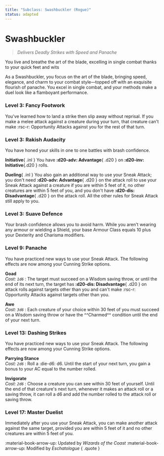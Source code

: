 ```yaml
---
title: "Subclass: Swashbuckler (Rogue)"
status: adapted
---
```


<p style="display:none">
Delivers Deadly Strikes with Speed and Panache
</p>

# Swashbuckler

> *Delivers Deadly Strikes with Speed and Panache*

You live and breathe the art of the blade, excelling in single combat thanks to your quick feet and wits

As a Swashbuckler, you focus on the art of the blade, bringing speed, elegance, and charm to your combat style—topped off with an exquisite flourish of panache. You excel in single combat, and your methods make a duel look like a flamboyant performance.

### Level 3: Fancy Footwork

You've learned how to land a strike then slip away without reprisal. If you make a melee attack against a creature during your turn, that creature can't make :rsc-r: Opportunity Attacks against you for the rest of that turn. 
 
### Level 3: Rakish Audacity

You have honed your skills in one to one battles with brash confidence.

**Initiative**{ .inl } You have **:d20-adv: Advantage**{ .d20 } on **:d20-inv: Initiative**{.d20 } rolls.

**Dueling**{ .inl } You also gain an additional way to use your Sneak Attack; you don't need **:d20-adv: Advantage**{ .d20 } on the attack roll to use your Sneak Attack against a creature if you are within 5 feet of it, no other creatures are within 5 feet of you, and you don't have **:d20-dis: Disadvantage**{ .d20 } on the attack roll. All the other rules for Sneak Attack still apply to you. 

### Level 3: Suave Defence

Your brash confidence allows you to avoid harm. While you aren't wearing any armour or wielding a Shield, your base Armour Class equals 10 plus your Dexterity and Charisma modifiers.

### Level 9: Panache

You have practiced new ways to use your Sneak Attack. The following effects are now among your Cunning Strike options.

**Goad** <br>_Cost: `1d6`_
:   The target must succeed on a Wisdom saving throw, or until the end of its next turn, the target has **:d20-dis: Disadvantage**{ .d20 } on attack rolls against targets other than you and can't make :rsc-r: Opportunity Attacks against targets other than you.

<div class="center-style">

**Awe** <br>_Cost: `3d6`_
:   Each creature of your choice within 30 feet of you must succeed on a Wisdom saving throw or have the ^^Charmed^^ condition until the end of your next turn.

</div>

### Level 13: Dashing Strikes

You have practiced new ways to use your Sneak Attack. The following effects are now among your Cunning Strike options.

**Parrying Stance** <br>_Cost: `2d6`_
:   Roll a :die-d6: d6. Until the start of your next turn, you gain a bonus to your AC equal to the number rolled.

**Invigorate** <br>_Cost: `2d6`_
:   Choose a creature you can see within 30 feet of yourself. Until the end of that creature's next turn, whenever it makes an attack roll or a saving throw, it can roll a d6 and add the number rolled to the attack roll or saving throw.

### Level 17: Master Duelist

Immediately after you use your Sneak Attack, you can make another attack against the same target, provided you are within 5 feet of it and no other creatures are within 5 feet of you.

:material-book-arrow-up: Updated by *Wizards of the Coast* :material-book-arrow-up: Modified by *Eschatologue*
{ .quote }